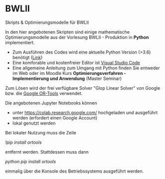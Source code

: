 # BWLII
Skripts &amp; Optimierungsmodelle für BWLII

In den hier angebotenen Skripten sind einige mathematische Optimierungsmodelle aus der Vorlesung BWLII - Produktion in **Python** implementiert.
* Zum Ausführen des Codes wird eine aktuelle Python Version (>3.6) benötigt ([Link](https://www.python.org/downloads/)) 
* Eine komforable und kostenfreier Editor ist [Visual Studio Code](https://code.visualstudio.com/)
* Eine allgemeine Anleitung zum Umgang mit Python finden Sie entweder im Web oder im Moodle Kurs **Optimierungsverfahren - Implementierung und Anwendung** (Master Seminar)

Zum Lösen wird der frei verfügbare Solver "Glop Linear Solver" von Google bzw. die [Google OR-Tools](https://developers.google.com/optimization) verwendet.

Die angebotenen Jupyter Notebooks können 
* unter https://colab.research.google.com/ hochgeladen und ausgeführt werden (erfordert einen Google Account)
* lokal genutzt werden

Bei lokaler Nutzung muss die Zeile 

*!pip install ortools* 

entfernt werden. Stattdessen muss dann 

*python pip install ortools* 

einmalig über die Konsole des Betriebssystems ausgeführt werden.

